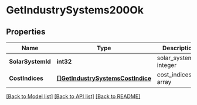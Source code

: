 # GetIndustrySystems200Ok

## Properties
Name | Type | Description | Notes
------------ | ------------- | ------------- | -------------
**SolarSystemId** | **int32** | solar_system_id integer | [default to null]
**CostIndices** | [**[]GetIndustrySystemsCostIndice**](get_industry_systems_cost_indice.md) | cost_indices array | [default to null]

[[Back to Model list]](../README.md#documentation-for-models) [[Back to API list]](../README.md#documentation-for-api-endpoints) [[Back to README]](../README.md)


